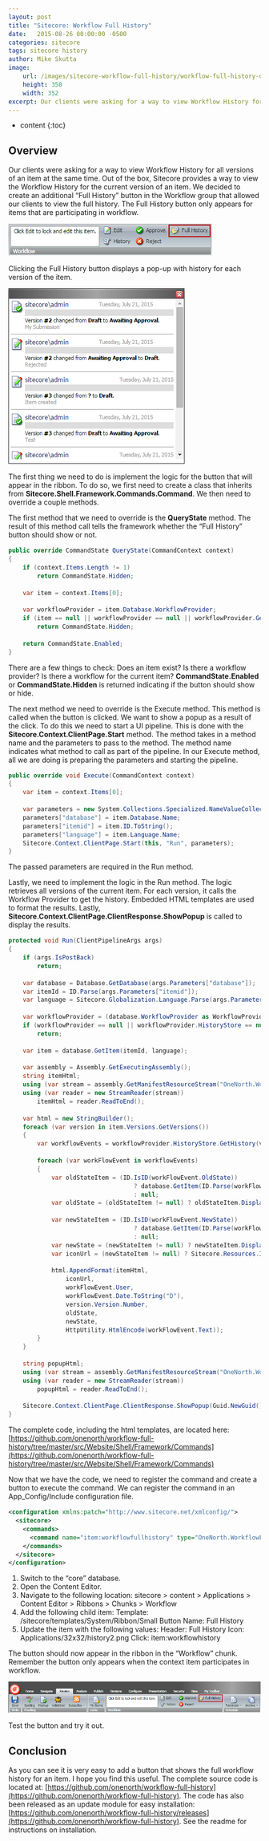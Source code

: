 ```yaml
---
layout: post
title: "Sitecore: Workflow Full History"
date:   2015-08-26 00:00:00 -0500
categories: sitecore
tags: sitecore history
author: Mike Skutta
image:
    url: /images/sitecore-workflow-full-history/workflow-full-history-dialog.png
    height: 350
    width: 352
excerpt: Our clients were asking for a way to view Workflow History for all versions of an item at the same time. Out of the box, Sitecore provides a way to view the Workflow History for the current version of an item. We decided to create an additional “Full History” button in the Workflow group that allowed our clients to view the full history. The Full History button only appears for items that are participating in workflow.
---
```


* content
{:toc}

## Overview

Our clients were asking for a way to view Workflow History for all versions of an item at the same time. Out of the box, Sitecore provides a way to view the Workflow History for the current version of an item. We decided to create an additional “Full History” button in the Workflow group that allowed our clients to view the full history. The Full History button only appears for items that are participating in workflow.

![Sitecore Ribbon](/images/sitecore-workflow-full-history/workflow-full-history-button.png)

Clicking the Full History button displays a pop-up with history for each version of the item.

![Sitecore Ribbon](/images/sitecore-workflow-full-history/workflow-full-history-dialog.png)

The first thing we need to do is implement the logic for the button that will appear in the ribbon. To do so, we first need to create a class that inherits from **Sitecore.Shell.Framework.Commands.Command**. We then need to override a couple methods.

The first method that we need to override is the **QueryState** method. The result of this method call tells the framework whether the “Full History” button should show or not.

``` csharp
public override CommandState QueryState(CommandContext context)
{
    if (context.Items.Length != 1)
        return CommandState.Hidden;

    var item = context.Items[0];

    var workflowProvider = item.Database.WorkflowProvider;
    if (item == null || workflowProvider == null || workflowProvider.GetWorkflow(item) == null)
        return CommandState.Hidden;

    return CommandState.Enabled;
}
```

There are a few things to check: Does an item exist? Is there a workflow provider? Is there a workflow for the current item? **CommandState.Enabled** or **CommandState.Hidden** is returned indicating if the button should show or hide.

The next method we need to override is the Execute method. This method is called when the button is clicked. We want to show a popup as a result of the click. To do this we need to start a UI pipeline. This is done with the **Sitecore.Context.ClientPage.Start** method. The method takes in a method name and the parameters to pass to the method. The method name indicates what method to call as part of the pipeline. In our Execute method, all we are doing is preparing the parameters and starting the pipeline.

``` csharp
public override void Execute(CommandContext context)
{
    var item = context.Items[0];

    var parameters = new System.Collections.Specialized.NameValueCollection();
    parameters["database"] = item.Database.Name;
    parameters["itemid"] = item.ID.ToString();
    parameters["language"] = item.Language.Name;
    Sitecore.Context.ClientPage.Start(this, "Run", parameters);
}
```

The passed parameters are required in the Run method.

Lastly, we need to implement the logic in the Run method. The logic retrieves all versions of the current item. For each version, it calls the Workflow Provider to get the history. Embedded HTML templates are used to format the results. Lastly, **Sitecore.Context.ClientPage.ClientResponse.ShowPopup** is called to display the results.

``` csharp
protected void Run(ClientPipelineArgs args)
{
    if (args.IsPostBack)
        return;

    var database = Database.GetDatabase(args.Parameters["database"]);
    var itemId = ID.Parse(args.Parameters["itemid"]);
    var language = Sitecore.Globalization.Language.Parse(args.Parameters["language"]);

    var workflowProvider = (database.WorkflowProvider as WorkflowProvider);
    if (workflowProvider == null || workflowProvider.HistoryStore == null)
        return;

    var item = database.GetItem(itemId, language);

    var assembly = Assembly.GetExecutingAssembly();
    string itemHtml;
    using (var stream = assembly.GetManifestResourceStream("OneNorth.WorkflowFullHistory.Shell.Framework.Commands.WorkflowFullHistoryItem.html"))
    using (var reader = new StreamReader(stream))
        itemHtml = reader.ReadToEnd();

    var html = new StringBuilder();
    foreach (var version in item.Versions.GetVersions())
    {
        var workflowEvents = workflowProvider.HistoryStore.GetHistory(version);

        foreach (var workFlowEvent in workflowEvents)
        {
            var oldStateItem = (ID.IsID(workFlowEvent.OldState))
                                   ? database.GetItem(ID.Parse(workFlowEvent.OldState))
                                   : null;
            var oldState = (oldStateItem != null) ? oldStateItem.DisplayName : "?";

            var newStateItem = (ID.IsID(workFlowEvent.NewState))
                                   ? database.GetItem(ID.Parse(workFlowEvent.NewState))
                                   : null;
            var newState = (newStateItem != null) ? newStateItem.DisplayName : "?";
            var iconUrl = (newStateItem != null) ? Sitecore.Resources.Images.GetThemedImageSource(newStateItem.Appearance.Icon, ImageDimension.id24x24) : "";

            html.AppendFormat(itemHtml, 
                iconUrl,
                workFlowEvent.User, 
                workFlowEvent.Date.ToString("D"),
                version.Version.Number, 
                oldState, 
                newState, 
                HttpUtility.HtmlEncode(workFlowEvent.Text));
        }
    }

    string popupHtml;
    using (var stream = assembly.GetManifestResourceStream("OneNorth.WorkflowFullHistory.Shell.Framework.Commands.WorkflowFullHistoryPopup.html"))
    using (var reader = new StreamReader(stream))
        popupHtml = reader.ReadToEnd();

    Sitecore.Context.ClientPage.ClientResponse.ShowPopup(Guid.NewGuid().ToString(), "below", string.Format(popupHtml, html));
}
```

The complete code, including the html templates, are located here: 
[https://github.com/onenorth/workflow-full-history/tree/master/src/Website/Shell/Framework/Commands](https://github.com/onenorth/workflow-full-history/tree/master/src/Website/Shell/Framework/Commands)

Now that we have the code, we need to register the command and create a button to execute the command. We can register the command in an App_Config/Include configuration file.

``` xml
<configuration xmlns:patch="http://www.sitecore.net/xmlconfig/">
  <sitecore>
    <commands>
      <command name="item:workflowfullhistory" type="OneNorth.WorkflowFullHistory.Shell.Framework.Commands.WorkflowFullHistory, OneNorth.WorkflowFullHistory" />
    </commands>
  </sitecore>
</configuration>
```

1. Switch to the “core” database.
1. Open the Content Editor.
1. Navigate to the following location: sitecore > content > Applications > Content Editor > Ribbons > Chunks > Workflow
1. Add the following child item: Template: /sitecore/templates/System/Ribbon/Small Button Name: Full History
1. Update the item with the following values:
    Header: Full History
    Icon: Applications/32x32/history2.png
    Click: item:workflowhistory

The button should now appear in the ribbon in the “Workflow” chunk. Remember the button only appears when the context item participates in workflow.

![Sitecore Ribbon](/images/sitecore-workflow-full-history/workflow-full-history-ribbon.png)

Test the button and try it out.

## Conclusion

As you can see it is very easy to add a button that shows the full workflow history for an item.  I hope you find this useful.  The complete source code is located at: [https://github.com/onenorth/workflow-full-history](https://github.com/onenorth/workflow-full-history).  The code has also been released as an update module for easy installation: [https://github.com/onenorth/workflow-full-history/releases](https://github.com/onenorth/workflow-full-history).  See the readme for instructions on installation.
